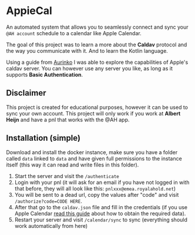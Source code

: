 # AppieCal

An automated system that allows you to seamlessly connect and sync
your `@AH account` schedule to a calendar like Apple Calendar.

The goal of this project was to learn a more about the **Caldav** protocol
and the way you communicate with it. And to learn the Kotlin language.

Using a guide from [Aurinko](https://www.aurinko.io/blog/caldav-apple-calendar-integration/) I was able to explore the capabilities of Apple's caldav server.
You can however use any server you like, as long as it supports **Basic Authentication**.

## Disclaimer

This project is created for educational purposes, however it can be used to
sync your own account. This project will only work if you work at **Albert Heijn** and have a pnl that works with the @AH app.

## Installation (simple)

Download and install the docker instance, make sure you have a folder called `data` linked to `data` and have given full permissions to the instance itself (this way it can read and write files in this folder).

1. Start the server and visit the `/authenticate`
2. Login with your pnl (it will ask for an email if you have not logged in with that before, they will all look like this: `pnlxxx@emea.royalahold.net`)
3. You will be sent to a dead url, copy the values after "code" and visit `/authorize?code=CODE HERE`.
4. After that go to the `caldav.json` file and fill in the credentials (if you use Apple Calendar [read this guide](https://www.reddit.com/r/Thunderbird/comments/1dpop9d/icloud_calendar_sync_without_addon_get_icloud/) about how to obtain the required data).
5. Restart your server and visit `/calendar/sync` to sync (everything should work automatically from here)
